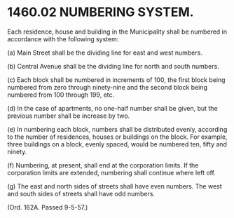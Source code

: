 1460.02 NUMBERING SYSTEM.
=========================

Each residence, house and building in the Municipality shall be numbered
in accordance with the following system:

​(a) Main Street shall be the dividing line for east and west numbers.

​(b) Central Avenue shall be the dividing line for north and south
numbers.

​(c) Each block shall be numbered in increments of 100, the first block
being numbered from zero through ninety-nine and the second block being
numbered from 100 through 199, etc.

​(d) In the case of apartments, no one-half number shall be given, but
the previous number shall be increase by two.

​(e) In numbering each block, numbers shall be distributed evenly,
according to the number of residences, houses or buildings on the block.
For example, three buildings on a block, evenly spaced, would be
numbered ten, fifty and ninety.

​(f) Numbering, at present, shall end at the corporation limits. If the
corporation limits are extended, numbering shall continue where left
off.

​(g) The east and north sides of streets shall have even numbers. The
west and south sides of streets shall have odd numbers.

(Ord. 162A. Passed 9-5-57.)
